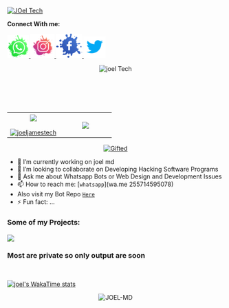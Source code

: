 [![JOel Tech](https://readme-typing-svg.demolab.com?font=Anton&size=30&pause=998&color=F51FFF&background=F7F2F20A&vCenter=true&random=false&width=480&lines=Hello+Everyone%F0%9F%91%8B!;My+Name+is+joel+Tech;I+am+a+Self+Learned+Full-Stack+Developer;I+am+from+East+Africa-Tanzania;Nice+to+Meet+You)](https://github.com/joeljamestech)



</p>
<p> <b>Connect With me:</b></p>
<p>
<a href="https://t.me/rastadeconcave"> <img src="https://raw.githubusercontent.com/shizothetechie/database/main/icon/WhatsApp.png" width="10%"> </a><a href="https://Instagram.com/joeljamestech"> <img src="https://raw.githubusercontent.com/shizothetechie/database/main/icon/Instagram2.png" width="11%"> </a><a href="https://www.facebook.com/ngire.joeljamestech"> <img src="https://raw.githubusercontent.com/shizothetechie/database/main/icon/Facebook.png" width="12%"> </a><a href="https://twitter.com/giftedmauriceke"> <img src="https://raw.githubusercontent.com/shizothetechie/database/main/icon/twitter.png" width="10%"> </a>
</p>
</p>
<p align="center"> <img src="https://komarev.com/ghpvc/?username=mouricedevs&label=Visitors%20count&color=10d9c3&style=plastic" alt="joel Tech" /> </p>
</br>
</details>


</p>
<br><br>
<table align="center">
  <tr border="none">
    <td width="50%" align="center">
       <img src="https://github-readme-stats.vercel.app/api?username=mouricedevs&theme=dark&show_icons=true&count_private=true" align="center"> <br> <br>
      <a href="https://github.com/joeljamestech"><img src="https://github-readme-streak-stats.herokuapp.com?user=joeljamestech &theme=merko&border_radius=70&fire=EB5454&stroke=EB5454&border=EB5454" alt="joeljamestech" /></a>
        </td>
    <td width="50%" align="center">
      <img src="https://github-readme-stats.anuraghazra1.vercel.app/api/top-langs/?username=mouricedevs&theme=dark&hide_border=false&no-bg=true&no-frame=true&langs_count=10" align="center">
    </td>
  </tr>
</table>
<div align=center>
  <a href="https://github.com/joeljamestech" title="Gifted">
      <img align="center" width=84% src="https://github-profile-trophy.vercel.app/?username=joeljamestech &theme=radical&row=1&column=7&margin-h=15&margin-w=5&no-bg=true" alt="Gifted" />
    </a>
</div>



- 🔭 I’m currently working on joel md
- 👯 I’m looking to collaborate on Developing Hacking Software Programs
- 💬 Ask me about Whatsapp Bots or Web Design and Development Issues
- 📫 How to reach me: [`whatsapp`](wa.me 255714595078)
-  Also visit my Bot Repo [`Here`](https://github.com/joeljamestech/JOEL-MD)
- ⚡ Fun fact: ...


<h3>Some of my Projects:</h3>

<a href="https://github.com/joeljamestech/JOEL-MD">
  <img height=200 align="center" src="https://github-readme-stats.vercel.app/api/pin/?username=joeljamestech &repo=JOEL-MD&theme=dark&layout=compact&langs_count=8&card_width=320" />
</a>

### Most are private so only output are soon
<br>

[![joel's WakaTime stats](https://github-readme-stats.vercel.app/api/wakatime?username=ffflabs)](https://github.com/joeljamestech)
<br>
<p align="center">
        <img src="https://raw.githubusercontent.com/bornmay/bornmay/Update/svg/Bottom.svg" alt="JOEL-MD" />